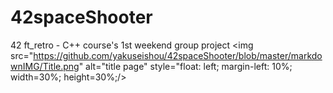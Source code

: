 # 42spaceShooter
42 ft_retro - C++ course's 1st weekend group project
<img src="https://github.com/yakuseishou/42spaceShooter/blob/master/markdownIMG/Title.png" alt="title page" style="float: left; margin-left: 10%; width=30%; height=30%;/>
